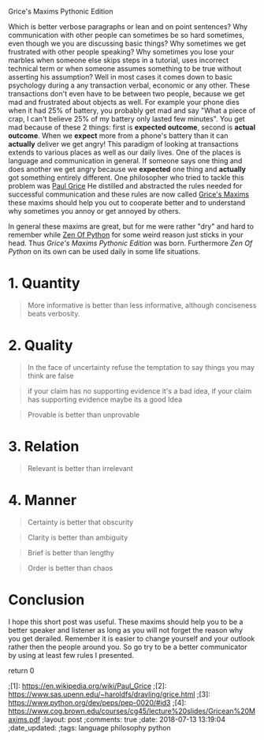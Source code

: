 Grice's Maxims Pythonic Edition


Which is better verbose paragraphs or lean and on point sentences?
Why communication with other people can sometimes be so hard sometimes, even though we you
are discussing basic things? Why sometimes we get frustrated with other people
speaking?  Why sometimes you lose your marbles when someone else skips steps in
a tutorial, uses incorrect technical term or when someone assumes something to
be true without asserting his assumption? Well in most cases it comes down to
basic psychology during a any transaction verbal, economic or any other.  These
transactions don't even have to be between two people, because we get mad and
frustrated about objects as well. For example your phone dies when it had 25% of battery, 
you probably get mad and say "What a piece of crap, I can't believe 25% of my
battery only lasted few minutes".  You get mad because of these 2 things: first
is **expected outcome**, second is **actual outcome**.  When we **expect** more from a
phone's battery than it can **actually** deliver we get angry!  This paradigm of looking at
transactions extends to various places as well as our daily lives.  One of the places is
language and communication in general.  If someone says one thing and does
another we get angry because we **expected** one thing and **actually** got something entirely
different. One philosopher who tried to tackle this problem was [Paul Grice](https://en.wikipedia.org/wiki/Paul_Grice)
He distilled and abstracted the rules needed for successful communication and
these rules are now called [Grice's Maxims](https://www.sas.upenn.edu/) these maxims should help you out
to cooperate better and to understand why sometimes you annoy or get annoyed by
others.

In general these maxims are great, but for me were rather "dry" and hard to
remember while [Zen Of Python](https://www.python.org/dev/peps/pep-0020/) for some weird reason just sticks in your head.
Thus _Grice's Maxims Pythonic Edition_ was born.  Furthermore _Zen Of Python_ on
its own can be used daily in some life situations.  



# 1. Quantity

> More informative is better than less informative, although conciseness beats verbosity.

# 2. Quality

> In the face of uncertainty refuse the temptation to say things you may think are false

> if your claim has no supporting evidence it's a bad idea, if your claim
has supporting evidence maybe its a good Idea

> Provable is better than unprovable

# 3. Relation

> Relevant is better than irrelevant

# 4. Manner

> Certainty is better that obscurity

> Clarity is better than ambiguity

> Brief is better than lengthy

> Order is better than chaos


# Conclusion


I hope this short post was useful. These maxims should help you to be a better speaker and listener as long as you will not forget
the reason why you get derailed.  Remember it is easier to change yourself and your
outlook rather then the people around you.  So go try to be a better communicator
by using at least few rules I presented.


return 0 











;[1]: https://en.wikipedia.org/wiki/Paul_Grice
;[2]: https://www.sas.upenn.edu/~haroldfs/dravling/grice.html
;[3]: https://www.python.org/dev/peps/pep-0020/#id3
;[4]: https://www.cog.brown.edu/courses/cg45/lecture%20slides/Gricean%20Maxims.pdf
;layout: post
;comments: true
;date: 2018-07-13 13:19:04
;date_updated: 
;tags: language philosophy python
